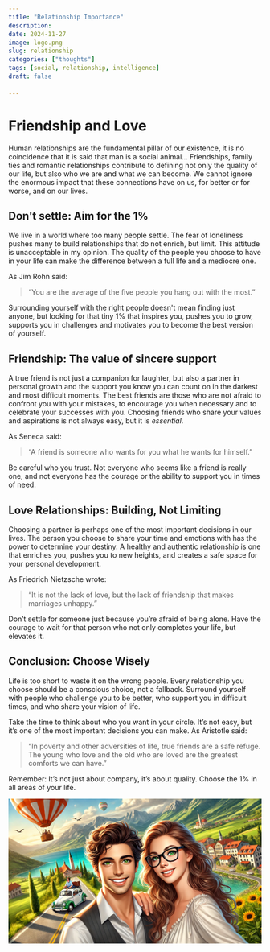 ```yaml
---
title: "Relationship Importance"
description: 
date: 2024-11-27
image: logo.png
slug: relationship
categories: ["thoughts"]
tags: [social, relationship, intelligence]
draft: false

---
```


# Friendship and Love

Human relationships are the fundamental pillar of our existence, it is no coincidence that it is said that man is a social animal... Friendships, family ties and romantic relationships contribute to defining not only the quality of our life, but also who we are and what we can become. We cannot ignore the enormous impact that these connections have on us, for better or for worse, and on our lives.

## Don't settle: Aim for the 1%

We live in a world where too many people settle. The fear of loneliness pushes many to build relationships that do not enrich, but limit. This attitude is unacceptable in my opinion. The quality of the people you choose to have in your life can make the difference between a full life and a mediocre one.

As Jim Rohn said:
> “You are the average of the five people you hang out with the most.”

Surrounding yourself with the right people doesn't mean finding just anyone, but looking for that tiny 1% that inspires you, pushes you to grow, supports you in challenges and motivates you to become the best version of yourself.

## Friendship: The value of sincere support

A true friend is not just a companion for laughter, but also a partner in personal growth and the support you know you can count on in the darkest and most difficult moments. The best friends are those who are not afraid to confront you with your mistakes, to encourage you when necessary and to celebrate your successes with you. Choosing friends who share your values ​​and aspirations is not always easy, but it is *essential*.

As Seneca said:
> “A friend is someone who wants for you what he wants for himself.”

Be careful who you trust. Not everyone who seems like a friend is really one, and not everyone has the courage or the ability to support you in times of need.

## Love Relationships: Building, Not Limiting

Choosing a partner is perhaps one of the most important decisions in our lives. The person you choose to share your time and emotions with has the power to determine your destiny. A healthy and authentic relationship is one that enriches you, pushes you to new heights, and creates a safe space for your personal development.

As Friedrich Nietzsche wrote:
> “It is not the lack of love, but the lack of friendship that makes marriages unhappy.”

Don’t settle for someone just because you’re afraid of being alone. Have the courage to wait for that person who not only completes your life, but elevates it.

## Conclusion: Choose Wisely

Life is too short to waste it on the wrong people. Every relationship you choose should be a conscious choice, not a fallback. Surround yourself with people who challenge you to be better, who support you in difficult times, and who share your vision of life.

Take the time to think about who you want in your circle. It’s not easy, but it’s one of the most important decisions you can make. As Aristotle said:
> “In poverty and other adversities of life, true friends are a safe refuge. The young who love and the old who are loved are the greatest comforts we can have.”

Remember: It’s not just about company, it’s about quality. Choose the 1% in all areas of your life.

![Remember To Dream Big](fa.webp)